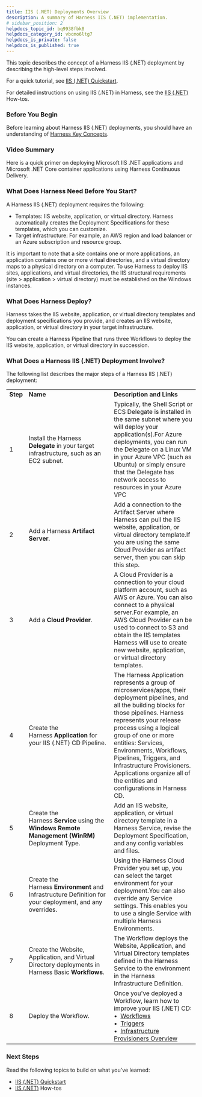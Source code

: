 ```yaml
---
title: IIS (.NET) Deployments Overview
description: A summary of Harness IIS (.NET) implementation.
# sidebar_position: 2
helpdocs_topic_id: bq9938fbk8
helpdocs_category_id: vbcmo6ltg7
helpdocs_is_private: false
helpdocs_is_published: true
---
```


This topic describes the concept of a Harness IIS (.NET) deployment by describing the high-level steps involved.

For a quick tutorial, see [IIS (.NET) Quickstart](../../../first-gen-quickstarts/iis-net-quickstart.md).

For detailed instructions on using IIS (.NET) in Harness, see the [IIS (.NET)](docs/category/iis-net-deployments) How-tos.

### Before You Begin

Before learning about Harness IIS (.NET) deployments, you should have an understanding of [Harness Key Concepts](../../../starthere-firstgen/harness-key-concepts.md).

### Video Summary

Here is a quick primer on deploying Microsoft IIS .NET applications and Microsoft .NET Core container applications using Harness Continuous Delivery.

<!-- Video:
https://harness-1.wistia.com/medias/rpv5vwzpxz-->
<docvideo src="https://www.youtube.com/embed/udWD4LoG_R4" />


### What Does Harness Need Before You Start?

A Harness IIS (.NET) deployment requires the following:

* Templates: IIS website, application, or virtual directory. Harness automatically creates the Deployment Specifications for these templates, which you can customize.
* Target infrastructure: For example, an AWS region and load balancer or an Azure subscription and resource group.

It is important to note that a site contains one or more applications, an application contains one or more virtual directories, and a virtual directory maps to a physical directory on a computer. To use Harness to deploy IIS sites, applications, and virtual directories, the IIS structural requirements (site > application > virtual directory) must be established on the Windows instances.

### What Does Harness Deploy?

Harness takes the IIS website, application, or virtual directory templates and deployment specifications you provide, and creates an IIS website, application, or virtual directory in your target infrastructure.

You can create a Harness Pipeline that runs three Workflows to deploy the IIS website, application, or virtual directory in succession.

### What Does a Harness IIS (.NET) Deployment Involve?

The following list describes the major steps of a Harness IIS (.NET) deployment:



|  |  |  |
| --- | --- | --- |
| **Step** | **Name** | **Description and Links** |
| 1 | Install the Harness **Delegate** in your target infrastructure, such as an EC2 subnet. | Typically, the Shell Script or ECS Delegate is installed in the same subnet where you will deploy your application(s).For Azure deployments, you can run the Delegate on a Linux VM in your Azure VPC (such as Ubuntu) or simply ensure that the Delegate has network access to resources in your Azure VPC |
| 2 | Add a Harness **Artifact Server**. | Add a connection to the Artifact Server where Harness can pull the IIS website, application, or virtual directory template.If you are using the same Cloud Provider as artifact server, then you can skip this step. |
| 3 | Add a **Cloud Provider**. | A Cloud Provider is a connection to your cloud platform account, such as AWS or Azure. You can also connect to a physical server.For example, an AWS Cloud Provider can be used to connect to S3 and obtain the IIS templates Harness will use to create new website, application, or virtual directory templates. |
| 4 | Create the Harness **Application** for your IIS (.NET) CD Pipeline. | The Harness Application represents a group of microservices/apps, their deployment pipelines, and all the building blocks for those pipelines. Harness represents your release process using a logical group of one or more entities: Services, Environments, Workflows, Pipelines, Triggers, and Infrastructure Provisioners. Applications organize all of the entities and configurations in Harness CD. |
| 5 | Create the Harness **Service** using the **Windows Remote Management (WinRM)** Deployment Type. | Add an IIS website, application, or virtual directory template in a Harness Service, revise the Deployment Specification, and any config variables and files. |
| 6 | Create the Harness **Environment** and Infrastructure Definition for your deployment, and any overrides. | Using the Harness Cloud Provider you set up, you can select the target environment for your deployment.You can also override any Service settings. This enables you to use a single Service with multiple Harness Environments. |
| 7 | Create the Website, Application, and Virtual Directory deployments in Harness Basic **Workflows**. | The Workflow deploys the Website, Application, and Virtual Directory templates defined in the Harness Service to the environment in the Harness Infrastructure Definition. |
| 8 | Deploy the Workflow. | Once you've deployed a Workflow, learn how to improve your IIS (.NET) CD: <br />&bull;&nbsp; [Workflows](../../model-cd-pipeline/workflows/workflow-configuration.md) <br />&bull;&nbsp; [Triggers](../../model-cd-pipeline/triggers/add-a-trigger-2.md) <br />&bull;&nbsp; [Infrastructure Provisioners Overview](../../model-cd-pipeline/infrastructure-provisioner/add-an-infra-provisioner.md) |

### Next Steps

Read the following topics to build on what you've learned:

* [IIS (.NET) Quickstart](../../../first-gen-quickstarts/iis-net-quickstart.md)
* [IIS (.NET)](/docs/category/iis-net-deployments) How-tos

